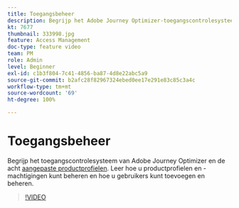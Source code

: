```yaml
---
title: Toegangsbeheer
description: Begrijp het Adobe Journey Optimizer-toegangscontrolesysteem en de acht aangepaste profielen. Leer hoe u productprofielen en -machtigingen kunt beheren en hoe u gebruikers kunt toevoegen en beheren.
kt: 7677
thumbnail: 333998.jpg
feature: Access Management
doc-type: feature video
team: PM
role: Admin
level: Beginner
exl-id: c1b3f804-7c41-4856-ba87-4d8e22abc5a9
source-git-commit: b2afc28f82967324ebed0ee17e291e83c85c3a4c
workflow-type: tm+mt
source-wordcount: '69'
ht-degree: 100%

---
```


# Toegangsbeheer

Begrijp het toegangscontrolesysteem van Adobe Journey Optimizer en de acht [aangepaste productprofielen](https://experienceleague.adobe.com/docs/journey-optimizer/using/administration/ootb-product-profiles.html?lang=nl). Leer hoe u productprofielen en -machtigingen kunt beheren en hoe u gebruikers kunt toevoegen en beheren.

>[!VIDEO](https://video.tv.adobe.com/v/333998?quality=12&learn=on)
